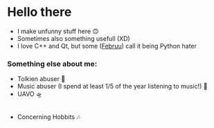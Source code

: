 # Hello there

- I make unfunny stuff here 🙃
- Sometimes also something usefull (XD)
- I love C++ and Qt, but some ([Februu](https://github.com/februu)) call it being Python hater

### Something else about me:

- Tolkien abuser 💍
- Music abuser (I spend at least 1/5 of the year listening to music!) 🎵
- UAVO 🛸

##
- Concerning Hobbits 🎶
